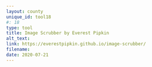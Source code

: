 ```yaml
---
layout: county 
unique_id: tool18
#: 18
type: tool
title: Image Scrubber by Everest Pipkin
alt_text: 
link: https://everestpipkin.github.io/image-scrubber/
filename: 
date: 2020-07-21
---
```

